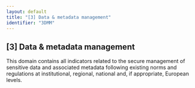 ```yaml
---
layout: default
title: "[3] Data & metadata management"
identifier: "3DMM"
---
```


## [3] Data & metadata management

This domain contains all indicators related to the secure management of sensitive data and associated metadata following existing norms and regulations at institutional, regional, national and, if appropriate, European levels.
